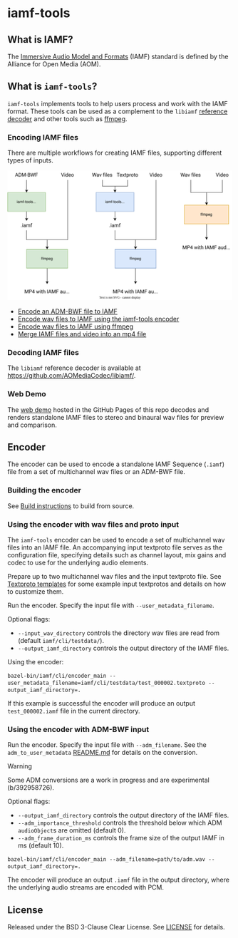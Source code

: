 # iamf-tools

## What is IAMF?

The [Immersive Audio Model and Formats](https://aomediacodec.github.io/iamf/)
(IAMF) standard is defined by the Alliance for Open Media (AOM).

## What is `iamf-tools`?

`iamf-tools` implements tools to help users process and work with the IAMF
format. These tools can be used as a complement to the `libiamf`
[reference decoder](https://github.com/AOMediaCodec/libiamf/) and other tools
such as [ffmpeg](https://ffmpeg.org/).

### Encoding IAMF files

There are multiple workflows for creating IAMF files, supporting different types
of inputs.

![IAMF encode workflows](docs/iamf-encode-workflows.svg "IAMF encode workflows")

-   [Encode an ADM-BWF file to IAMF](#using-the-encoder-with-adm-bwf-input)
-   [Encode wav files to IAMF using the iamf-tools encoder](#using-the-encoder-with-wav-files-and-proto-input)
-   [Encode wav files to IAMF using ffmpeg](docs/external/encoding_with_external_tools.md#encode-wav-files-to-iamf-with-ffmpeg)
-   [Merge IAMF files and video into an mp4 file](docs/external/encoding_with_external_tools.md#merge-an-iamf-file-with-video-into-mp4-using-ffmpeg)

### Decoding IAMF files

The `libiamf` reference decoder is available at
https://github.com/AOMediaCodec/libiamf/.

### Web Demo

The [web demo](https://aomediacodec.github.io/iamf-tools/web_demo/) hosted in
the GitHub Pages of this repo decodes and renders standalone IAMF files to
stereo and binaural wav files for preview and comparison.

## Encoder

The encoder can be used to encode a standalone IAMF Sequence (`.iamf`) file from
a set of multichannel wav files or an ADM-BWF file.

### Building the encoder

See [Build instructions](docs/build_instructions.md) to build from source.

### Using the encoder with wav files and proto input

The `iamf-tools` encoder can be used to encode a set of multichannel wav files
into an IAMF file. An accompanying input textproto file serves as the
configuration file, specifying details such as channel layout, mix gains and
codec to use for the underlying audio elements.

Prepare up to two multichannel wav files and the input textproto file. See
[Textproto templates](iamf/cli/textproto_templates) for some example input
textprotos and details on how to customize them.

Run the encoder. Specify the input file with `--user_metadata_filename`.

Optional flags:

-   `--input_wav_directory` controls the directory wav files are read from
    (default `iamf/cli/testdata/`).
-   `--output_iamf_directory` controls the output directory of the IAMF files.

Using the encoder:

```
bazel-bin/iamf/cli/encoder_main --user_metadata_filename=iamf/cli/testdata/test_000002.textproto --output_iamf_directory=.
```

If this example is successful the encoder will produce an output
`test_000002.iamf` file in the current directory.

### Using the encoder with ADM-BWF input

Run the encoder. Specify the input file with `--adm_filename`. See the
`adm_to_user_metadata` [README.md](iamf/cli/adm_to_user_metadata) for details on
the conversion.

> [!WARNING]
>
> Some ADM conversions are a work in progress and are experimental
> (b/392958726).

Optional flags:

-   `--output_iamf_directory` controls the output directory of the IAMF files.
-   `--adm_importance_threshold` controls the threshold below which ADM
    `audioObject`s are omitted (default 0).
-   `--adm_frame_duration_ms` controls the frame size of the output IAMF in ms
    (default 10).

```
bazel-bin/iamf/cli/encoder_main --adm_filename=path/to/adm.wav --output_iamf_directory=.
```

The encoder will produce an output `.iamf` file in the output directory, where
the underlying audio streams are encoded with PCM.

## License

Released under the BSD 3-Clause Clear License. See [LICENSE](LICENSE) for
details.
